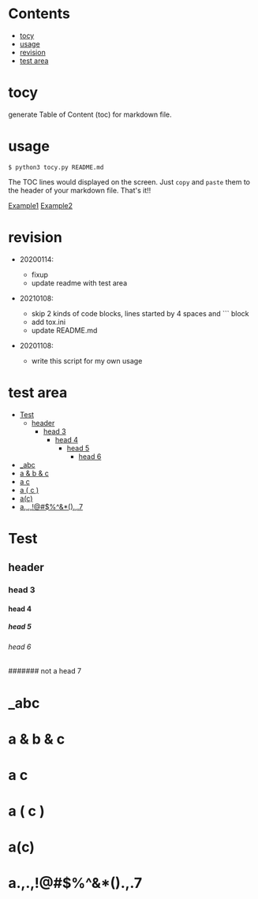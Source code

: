 # Contents
* [tocy](#tocy)
* [usage](#usage)
* [revision](#revision)
* [test area](#test-area)

# tocy
generate Table of Content (toc) for markdown file.

# usage

    $ python3 tocy.py README.md

The TOC lines would displayed on the screen. Just `copy` and `paste` them to
the header of your markdown file. That's it!!

[Example1](https://github.com/xinlin-z/teapot)
[Example2](https://github.com/xinlin-z/common)

# revision

* 20200114:
    - fixup
    - update readme with test area

* 20210108:
    - skip 2 kinds of code blocks, lines started by 4 spaces and ``` block
    - add tox.ini
    - update README.md

* 20201108:
    - write this script for my own usage

# test area

* [Test](#Test)
    * [header](#header)
        * [head 3](#head-3)
            * [head 4](#head-4)
                * [head 5](#head-5)
                    * [head 6](#head-6)
* [_abc](#_abc)
* [a & b & c](#a--b--c)
* [a       c](#a-------c)
* [a ( c )](#a--c-)
* [a(c)](#ac)
* [a.,.,!@#$%^&*().,.7](#a7)

# Test
## header
### head 3
#### head 4
##### head 5
###### head 6
####### not a head 7

# _abc
# a & b & c
# a       c
# a ( c )
# a(c)
# a.,.,!@#$%^&*().,.7
